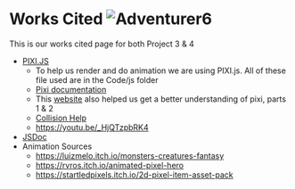# Works Cited ![Adventurer6](images/adventurer6.png)
This is our works cited page for both Project 3 & 4

* [PIXI.JS](https://www.pixijs.com/)
    * To help us render and do animation we are using PIXI.js. All of these file used are in the Code/js folder 
    * [Pixi documentation](https://pixijs.download/dev/docs/index.html)
    * This [website](https://medium.com/javascript-in-plain-english/platform-game-with-pixijs-part-1-ca2ed93c0808) also helped us get a better understanding of pixi, parts 1 & 2
    * [Collision Help](https://medium.com/javascript-in-plain-english/platform-game-with-pixijs-part-3-a44c873e895b)
    * https://youtu.be/_HjQTzpbRK4
* [JSDoc](https://jsdoc.app/)
* Animation Sources
    * https://luizmelo.itch.io/monsters-creatures-fantasy
    * https://rvros.itch.io/animated-pixel-hero
    * https://startledpixels.itch.io/2d-pixel-item-asset-pack